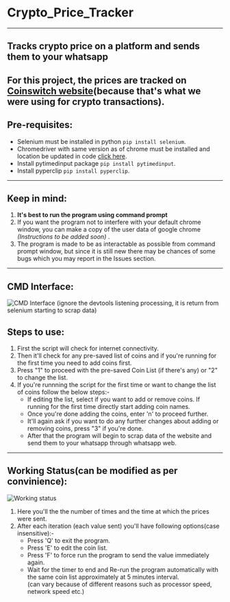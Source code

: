 # Crypto_Price_Tracker
----------------------
## Tracks crypto price on a platform and sends them to your whatsapp
For this project, the prices are tracked on [Coinswitch website](https://coinswitch.co/coins/dogecoin/dogecoin-to-inr)(because that's what we were using for crypto transactions).  
-----------------------
## Pre-requisites:  
* Selenium must be installed in python `pip install selenium`.  
* Chromedriver with same version as of chrome must be installed and location be updated in code [click here](https://chromedriver.chromium.org/downloads).  
* Install pytimedinput package `pip install pytimedinput`.  
* Install pyperclip `pip install pyperclip`.  

-----------------------
## Keep in mind:  
1. **It's best to run the program using command prompt**  
2. If you want the program not to interfere with your default chrome window, you can make a copy  of the user data of google chrome *(Instructions to be added soon)* .  
3. The program is made to be as interactable as possible from command prompt window, but since it is still new there may be chances of some bugs which
you may report in the Issues section.  
-----------------------
## CMD Interface:  
![CMD Interface](https://github.com/Tanmay-901/Important-details/blob/master/Images/Screenshot%20(312).png)
(ignore the devtools listening processing, it is return from selenium starting to scrap data)  

## Steps to use:
1. First the script will check for internet connectivity.  
2. Then it'll check for any pre-saved list of coins and if you're running for the first time you need to add coins first. 
3. Press "1" to proceed with the pre-saved Coin List (if there's any) or "2" to change the list.  
4. If you're runnning the script for the first time or want to change the list of coins follow the below steps:-  
    * If editing the list, select if you want to add or remove coins. If running for the first time directly start adding coin names.  
    * Once you're done adding the coins, enter 'n' to proceed further.  
    * It'll again ask if you want to do any further changes about adding or removing coins, press "3" if you're done.  
    * After that the program will begin to scrap data of the website and send them to your whatsapp through whatsapp web.  
----------------------------------
  
## Working Status(can be modified as per convinience):
![Working status](https://github.com/Tanmay-901/Important-details/blob/master/Images/Screenshot%20(313).png)  
  
1. Here you'll the the number of times and the time at which the prices were sent.  
2. After each iteration (each value sent) you'll have following options(case insensitive):- 
   * Press 'Q' to exit the program.  
   * Press 'E' to edit the coin list.  
   * Press 'F' to force run the program to send the value immediately again.
   * Wait for the timer to end and Re-run the program automatically with the same coin list approximately at 5 minutes interval.  
     (can vary because of different reasons such as processor speed, network speed etc.)

